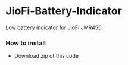 # JioFi-Battery-Indicator
Low battery indicator for JioFi JMR450
### How to install
- Download zip of this code
